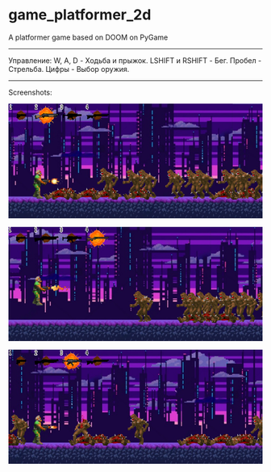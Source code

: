 # game_platformer_2d
A platformer game based on DOOM on PyGame
________________________________
Управление:
W, A, D - Ходьба и прыжок.
LSHIFT и RSHIFT - Бег.
Пробел - Стрельба.
Цифры - Выбор оружия.
________________________________
Screenshots:
<br>
<p><img src="screenshots/1.png"></img>
<p><img src="screenshots/2.png"></img>
<p><img src="screenshots/3.png"></img>

